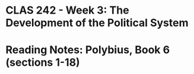 # CLAS 242 - Week 3: The Development of the Political System

# Reading Notes: Polybius, Book 6 (sections 1-18)